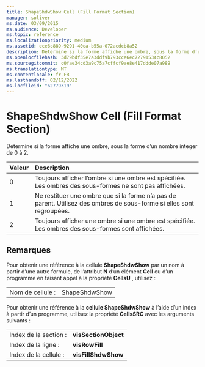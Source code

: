 ```yaml
---
title: ShapeShdwShow Cell (Fill Format Section)
manager: soliver
ms.date: 03/09/2015
ms.audience: Developer
ms.topic: reference
ms.localizationpriority: medium
ms.assetid: ece6c889-9291-40ea-b55a-072acdcb8a52
description: Détermine si la forme affiche une ombre, sous la forme d’un nombre integer de 0 à 2.
ms.openlocfilehash: 3d79bdf35e7a3ddf9b793cce6ec72791534c8052
ms.sourcegitcommit: c0fae34cd3a9c75a7cffcf9ae8e417ddde07a989
ms.translationtype: MT
ms.contentlocale: fr-FR
ms.lasthandoff: 02/12/2022
ms.locfileid: "62779319"
---
```

# <a name="shapeshdwshow-cell-fill-format-section"></a>ShapeShdwShow Cell (Fill Format Section)

Détermine si la forme affiche une ombre, sous la forme d’un nombre integer de 0 à 2.
  
|**Valeur**|**Description**|
|:-----|:-----|
|0  <br/> |Toujours afficher l’ombre si une ombre est spécifiée. Les ombres des sous-formes ne sont pas affichées. |
|1  <br/> |Ne restituer une ombre que si la forme n’a pas de parent. Utilisez des ombres de sous-forme si elles sont regroupées. |
|2  <br/> |Toujours afficher une ombre si une ombre est spécifiée. Les ombres des sous-formes sont affichées. |
   
## <a name="remarks"></a>Remarques

Pour obtenir une référence à la cellule **ShapeShdwShow** par un nom à partir d’une autre formule, de l’attribut **N** d’un élément **Cell** ou d’un programme en faisant appel à la propriété **CellsU** , utilisez : 
  
|||
|:-----|:-----|
| Nom de cellule :  <br/> | ShapeShdwShow  <br/> |
   
Pour obtenir une référence à la **cellule ShapeShdwShow** à l’aide d’un index à partir d’un programme, utilisez la propriété **CellsSRC** avec les arguments suivants : 
  
|||
|:-----|:-----|
| Index de la section :  <br/> |**visSectionObject** <br/> |
| Index de la ligne :  <br/> |**visRowFill** <br/> |
| Index de la cellule :  <br/> |**visFillShdwShow** <br/> |
   

